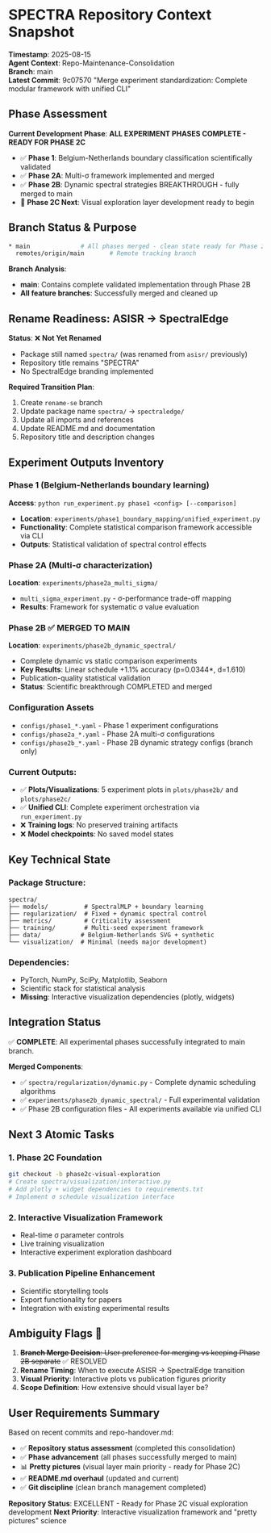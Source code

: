 # SPECTRA Repository Context Snapshot

**Timestamp**: 2025-08-15  
**Agent Context**: Repo-Maintenance-Consolidation  
**Branch**: main  
**Latest Commit**: 9c07570 "Merge experiment standardization: Complete modular framework with unified CLI"

## **Phase Assessment**

**Current Development Phase**: **ALL EXPERIMENT PHASES COMPLETE - READY FOR PHASE 2C**

- ✅ **Phase 1**: Belgium-Netherlands boundary classification scientifically validated
- ✅ **Phase 2A**: Multi-σ framework implemented and merged
- ✅ **Phase 2B**: Dynamic spectral strategies BREAKTHROUGH - fully merged to main
- 🎯 **Phase 2C Next**: Visual exploration layer development ready to begin

## **Branch Status & Purpose**

```bash
* main              # All phases merged - clean state ready for Phase 2C
  remotes/origin/main       # Remote tracking branch
```

**Branch Analysis**:
- **main**: Contains complete validated implementation through Phase 2B
- **All feature branches**: Successfully merged and cleaned up

## **Rename Readiness: ASISR → SpectralEdge**

**Status**: ❌ **Not Yet Renamed**
- Package still named `spectra/` (was renamed from `asisr/` previously)
- Repository title remains "SPECTRA"
- No SpectralEdge branding implemented

**Required Transition Plan**:
1. Create `rename-se` branch
2. Update package name `spectra/` → `spectraledge/`
3. Update all imports and references
4. Update README.md and documentation
5. Repository title and description changes

## **Experiment Outputs Inventory**

### **Phase 1** (Belgium-Netherlands boundary learning)
**Access**: `python run_experiment.py phase1 <config> [--comparison]`
- **Location**: `experiments/phase1_boundary_mapping/unified_experiment.py`
- **Functionality**: Complete statistical comparison framework accessible via CLI
- **Outputs**: Statistical validation of spectral control effects

### **Phase 2A** (Multi-σ characterization) 
**Location**: `experiments/phase2a_multi_sigma/`
- `multi_sigma_experiment.py` - σ-performance trade-off mapping
- **Results**: Framework for systematic σ value evaluation

### **Phase 2B** ✅ **MERGED TO MAIN**
**Location**: `experiments/phase2b_dynamic_spectral/`
- Complete dynamic vs static comparison experiments
- **Key Results**: Linear schedule +1.1% accuracy (p=0.0344*, d=1.610)
- Publication-quality statistical validation
- **Status**: Scientific breakthrough COMPLETED and merged

### **Configuration Assets**
- `configs/phase1_*.yaml` - Phase 1 experiment configurations
- `configs/phase2a_*.yaml` - Phase 2A multi-σ configurations  
- `configs/phase2b_*.yaml` - Phase 2B dynamic strategy configs (branch only)

### **Current Outputs**:
- ✅ **Plots/Visualizations**: 5 experiment plots in `plots/phase2b/` and `plots/phase2c/`
- ✅ **Unified CLI**: Complete experiment orchestration via `run_experiment.py`
- ❌ **Training logs**: No preserved training artifacts  
- ❌ **Model checkpoints**: No saved model states

## **Key Technical State**

### **Package Structure**: 
```
spectra/
├── models/          # SpectralMLP + boundary learning
├── regularization/  # Fixed + dynamic spectral control  
├── metrics/         # Criticality assessment
├── training/        # Multi-seed experiment framework
├── data/           # Belgium-Netherlands SVG + synthetic
└── visualization/  # Minimal (needs major development)
```

### **Dependencies**: 
- PyTorch, NumPy, SciPy, Matplotlib, Seaborn
- Scientific stack for statistical analysis
- **Missing**: Interactive visualization dependencies (plotly, widgets)

## **Integration Status**

✅ **COMPLETE**: All experimental phases successfully integrated to main branch.

**Merged Components**:
- ✅ `spectra/regularization/dynamic.py` - Complete dynamic scheduling algorithms
- ✅ `experiments/phase2b_dynamic_spectral/` - Full experimental validation
- ✅ Phase 2B configuration files - All experiments available via unified CLI

## **Next 3 Atomic Tasks**

### **1. Phase 2C Foundation** 
```bash
git checkout -b phase2c-visual-exploration
# Create spectra/visualization/interactive.py
# Add plotly + widget dependencies to requirements.txt
# Implement σ schedule visualization interface
```

### **2. Interactive Visualization Framework**
- Real-time σ parameter controls
- Live training visualization
- Interactive experiment exploration dashboard

### **3. Publication Pipeline Enhancement**
- Scientific storytelling tools
- Export functionality for papers
- Integration with existing experimental results

## **Ambiguity Flags** 🚩

1. ~~**Branch Merge Decision**: User preference for merging vs keeping Phase 2B separate~~ ✅ RESOLVED
2. **Rename Timing**: When to execute ASISR → SpectralEdge transition  
3. **Visual Priority**: Interactive plots vs publication figures priority
4. **Scope Definition**: How extensive should visual layer be?

## **User Requirements Summary**

Based on recent commits and repo-handover.md:
- ✅ **Repository status assessment** (completed this consolidation)
- ✅ **Phase advancement** (all phases successfully merged to main)
- 📊 **Pretty pictures** (visual layer main priority - ready for Phase 2C)
- ✅ **README.md overhaul** (updated and current)
- ✅ **Git discipline** (clean branch management completed)

**Repository Status**: EXCELLENT - Ready for Phase 2C visual exploration development
**Next Priority**: Interactive visualization framework and "pretty pictures" science